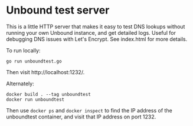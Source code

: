 # Unbound test server

This is a little HTTP server that makes it easy to test DNS lookups without
running your own Unbound instance, and get detailed logs. Useful for debugging
DNS issues with Let's Encrypt. See index.html for more details.

To run locally:

```
go run unboundtest.go
```

Then visit http://localhost:1232/.

Alternately:

```
docker build . --tag unboundtest
docker run unboundtest
```

Then use `docker ps` and `docker inspect` to find the IP address of the
unboundtest container, and visit that IP address on port 1232.
